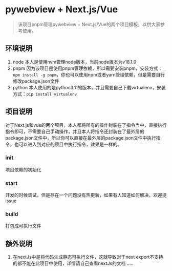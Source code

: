 # pywebview + Next.js/Vue

> 该项目pnpm管理pywebview + Next.js/Vue的两个项目模板，以供大家参考使用。

## 环境说明
1. node 本人是使用nvm管理node版本，当前node版本为v18.1.0
2. pnpm 因为该项目是使用pnpm管理依赖，所以需要安装pnpm，安装方式：`npm install -g pnpm`，你也可以使用npm或者yarn管理依赖，但是需要自行修改package.json文件
3. python 本人使用的是python3.11的版本，并且需要自己下载virtualenv，安装方式：`pip install virtualenv`

## 项目说明

对于Next.js和vue的两个项目，本人都将所有的操作封装在了指令当中，直接执行指令即可，不需要自己手动操作，并且本人将指令还封装在了最外层的package.json文件中，所以你可以直接在最外层的package.json文件中执行指令，也可以进入到对应的项目中执行指令，效果是一样的。

### init

项目依赖的初始化

### start

开发的时候调试，但是存在一个问题没有热更新，如果有人知道如何解决，欢迎提issue

### build

打包成可执行文件

## 额外说明

1. 在nextJs中是将代码生成静态可执行文件，这就导致对于next export不支持的都不能在此项目中使用，详情请自己查看nextJs的文档
.....

